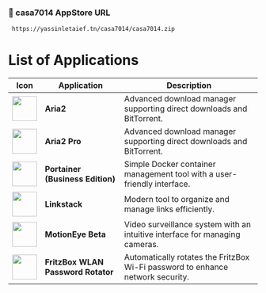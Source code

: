 ### 🐋 casa7014 AppStore URL

     https://yassinletaief.tn/casa7014/casa7014.zip


# List of Applications  

| Icon                             | Application                  | Description                                                                                     |
|----------------------------------|------------------------------|-------------------------------------------------------------------------------------------------|
| <img src="https://cdn.jsdelivr.net/gh/yassinyl/casa7014@refs/heads/main/Apps/Aria2/icon.png" width="50" height="auto"> | **Aria2**                    | Advanced download manager supporting direct downloads and BitTorrent.                         |
| <img src="https://cdn.jsdelivr.net/gh/yassinyl/casa7014@refs/heads/main/Apps/Aria2%20Pro/icon.png" width="50" height="auto"> | **Aria2 Pro**                | Advanced download manager supporting direct downloads and BitTorrent.                         |
| <img src="https://cdn.jsdelivr.net/gh/yassinyl/casa7014@refs/heads/main/Apps/Portainer%20Business%20Edition/icon.png" width="50" height="auto"> | **Portainer (Business Edition)** | Simple Docker container management tool with a user-friendly interface.                      |
| <img src="https://cdn.jsdelivr.net/gh/yassinyl/casa7014@refs/heads/main/Apps/linkstack/icon.png" width="50" height="auto"> | **Linkstack**                | Modern tool to organize and manage links efficiently.                                          |
| <img src="https://cdn.jsdelivr.net/gh/yassinyl/casa7014@refs/heads/main/Apps/motioneye%20beta/icon.png" width="50" height="auto"> | **MotionEye Beta**           | Video surveillance system with an intuitive interface for managing cameras.                   |
| <img src="https://cdn.jsdelivr.net/gh/yassinyl/casa7014@refs/heads/main/Apps/fritzbox-wlan-password-rotator/icon.png" width="50" height="auto"> | **FritzBox WLAN Password Rotator** | Automatically rotates the FritzBox Wi-Fi password to enhance network security.              |
